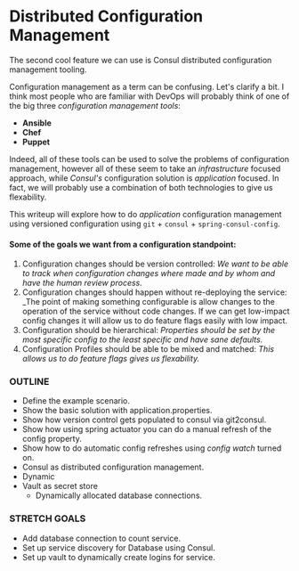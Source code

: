 # Distributed Configuration Management

The second cool feature we can use is Consul distributed configuration management tooling.


Configuration management as a term can be confusing. Let's clarify
a bit. I think most people who are familiar with DevOps will probably think
of one of the big three _configuration management tools_:

 - __Ansible__
 - __Chef__ 
 - __Puppet__
 
Indeed, all of these tools can be used to solve the problems of configuration 
management, however all of these seem to take an _infrastructure_ focused approach, 
while _Consul's_ configuration solution is _application_ focused. In fact, we will probably use
a combination of both technologies to give us flexability.

This writeup will explore how to do _application_ configuration management using versioned configuration
using `git` + `consul` + `spring-consul-config`.

#### Some of the goals we want from a configuration standpoint:
1. Configuration changes should be version controlled: _We want
to be able to track when configuration changes where made and by whom and have the human review process._
2. Configuration changes should happen without re-deploying the service: _The point
of making something configurable is allow changes to the operation of the service without code
changes. If we can get low-impact config changes it will allow us to do feature flags easily with low impact.
3. Configuration should be hierarchical: _Properties should be set by the most specific config
to the least specific and have sane defaults._
4. Configuration Profiles should be able to be mixed and matched: _This allows us to do feature flags gives us flexability._



### OUTLINE

- Define the example scenario.
- Show the basic solution with application.properties.
- Show how version control gets populated to consul via git2consul.
- Show how using spring actuator you can do a manual refresh of the config property.
- Show how to do automatic config refreshes using _config watch_ turned on.
- Consul as distributed configuration management.
- Dynamic
- Vault as secret store
    - Dynamically allocated database connections.
    
### STRETCH GOALS
- Add database connection to count service.
- Set up service discovery for Database using Consul.
- Set up vault to dynamically create logins for service. 